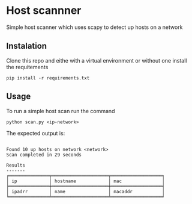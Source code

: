 # Host scannner

Simple host scanner which uses scapy to detect up hosts on a network

## Instalation

Clone this repo and eithe with a virtual environment or without one install the requitements

```shell
pip install -r requirements.txt
```

## Usage

To run a simple host scan run the command

```shell
python scan.py <ip-network>
```

The expected output is:

```

Found 10 up hosts on network <network>
Scan completed in 29 seconds

Results
-------
╒═══════════════╤═════════════════════╤═══════════════════╕
│ ip            │ hostname            │ mac               │
╞═══════════════╪═════════════════════╪═══════════════════╡
│ ipadrr        │ name                │ macaddr           │
╘═══════════════╧═════════════════════╧═══════════════════╛

```